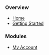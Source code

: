 ### Overview
- [Home](/UsabilityDynamics/flawless/wiki)
- [Getting Started](/UsabilityDynamics/flawless/wiki/Getting-Started)

### Modules
- [My Account](/UsabilityDynamics/flawless/wiki/Module:-My-Account)